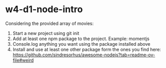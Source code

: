 # w4-d1-node-intro

Considering the provided array of movies:

1. Start a new project using git init
2. Add at least one npm package to the project. Example: momentjs
3. Console.log anything you want using the package installed above
4. Install and use at least one other package form the ones you find here: https://github.com/sindresorhus/awesome-nodejs?tab=readme-ov-file#weird
